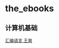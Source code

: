 # the_ebooks

## 计算机基础


<a href="https://qianmo-my.sharepoint.com/:b:/g/personal/bigbigfox_office_qianbai_tw/EUmerfwwQklBor1ntt7bzWYBl2gbphXXoEHUmDZHRqhxhQ?e=LX5s4W"  target="_blank">汇编语言 王爽</a>

